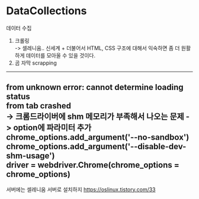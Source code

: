 # DataCollections
데이터 수집
1. 크롤링  
  -> 셀레니움.. 신세계 + 더불어서 HTML, CSS 구조에 대해서 익숙하면 좀 더 원활하게 데이터를 모아올 수 있을 것이다.
2. 곰 자막 scrapping

------

from unknown error: cannot determine loading status  
from tab crashed  
-> 크롬드라이버에 shm 메모리가 부족해서 나오는 문제 -> option에 파라미터 추가  
chrome_options.add_argument('--no-sandbox')  
chrome_options.add_argument('--disable-dev-shm-usage')  
driver = webdriver.Chrome(chrome_options = chrome_options)  
-------
서버에는 셀레니움 서버로 설치하지
https://oslinux.tistory.com/33  
